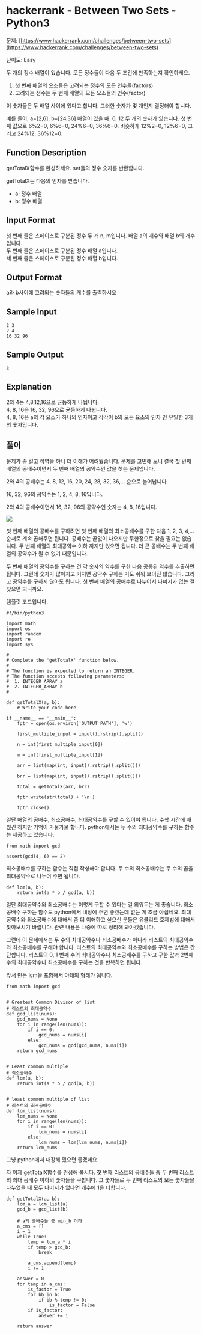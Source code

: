 # hackerrank - Between Two Sets - Python3

문제: [https://www.hackerrank.com/challenges/between-two-sets](https://www.hackerrank.com/challenges/between-two-sets)

난이도: Easy

두 개의 정수 배열이 있습니다. 모든 정수들이 다음 두 조건에 만족하는지 확인하세요.

1.  첫 번째 배열의 요소들은 고려되는 정수의 모든 인수들(factors)
2.  고려되는 정수는 두 번째 배열의 모든 요소들의 인수(factor)

이 숫자들은 두 배열 사이에 있다고 합니다. 그러한 숫자가 몇 개인지 결정해야 합니다.

예를 들어, a=\[2,6\], b=\[24,36\] 배열이 있을 때, 6, 12 두 개의 숫자가 있습니다. 첫 번째 값으로 6%2=0, 6%6=0, 24%6=0, 36%6=0. 비슷하게 12%2=0, 12%6=0, 그리고 24%12, 36%12=0.

## Function Description

getTotalX함수를 완성하세요. set들의 정수 숫자를 반환합니다.

getTotalX는 다음의 인자를 받습니다.

-   a: 정수 배열
-   b: 정수 배열

## Input Format

첫 번째 줄은 스페이스로 구분된 정수 두 개 n, m입니다. 배열 a의 개수와 배열 b의 개수입니다.  
두 번째 줄은 스페이스로 구분된 정수 배열 a입니다.  
세 번째 줄은 스페이스로 구분된 정수 배열 b입니다.

## Output Format

a와 b사이에 고려되는 숫자들의 개수를 출력하시오

## Sample Input

```
2 3
2 4
16 32 96
```

## Sample Output

```
3
```

## Explanation

2와 4는 4,8,12,16으로 균등하게 나뉩니다.  
4, 8, 16은 16, 32, 96으로 균등하게 나뉩니다.  
4, 8, 16은 a의 각 요소가 하나의 인자이고 각각이 b의 모든 요소의 인자 인 유일한 3개의 숫자입니다.

## 풀이

문제가 좀 길고 직역을 하니 더 이해가 어려웠습니다. 문제를 고민해 보니 결국 첫 번째 배열의 공배수이면서 두 번째 배열의 공약수인 값을 찾는 문제입니다.

2와 4의 공배수는 4, 8, 12, 16, 20, 24, 28, 32, 36,... 순으로 늘어납니다.

16, 32, 96의 공약수는 1, 2, 4, 8, 16입니다.

2와 4의 공배수이면서 16, 32, 96의 공약수인 숫자는 4, 8, 16입니다. 

![](14.between-two-sets.png)

첫 번째 배열의 공배수를 구하려면 첫 번째 배열의 최소공배수를 구한 다음 1, 2, 3, 4,... 순서로 계속 곱해주면 됩니다. 공배수는 끝없이 나오지만 무한정으로 찾을 필요는 없습니다. 두 번째 배열의 최대공약수 이하 까지만 있으면 됩니다. 더 큰 공배수는 두 번째 배열의 공약수가 될 수 없기 때문입니다.

두 번째 배열의 공약수를 구하는 건 각 숫자의 약수를 구한 다음 공통된 약수를 추출하면 됩니다. 그런데 숫자가 많아지고 커지면 공약수 구하는 거도 쉬워 보이진 않습니다. 그리고 공약수를 구하지 않아도 됩니다. 첫 번째 배열의 공배수로 나누어서 나머지가 없는 걸 찾으면 되니까요.

템플릿 코드입니다.

```
#!/bin/python3

import math
import os
import random
import re
import sys

#
# Complete the 'getTotalX' function below.
#
# The function is expected to return an INTEGER.
# The function accepts following parameters:
#  1. INTEGER_ARRAY a
#  2. INTEGER_ARRAY b
#

def getTotalX(a, b):
    # Write your code here

if __name__ == '__main__':
    fptr = open(os.environ['OUTPUT_PATH'], 'w')

    first_multiple_input = input().rstrip().split()

    n = int(first_multiple_input[0])

    m = int(first_multiple_input[1])

    arr = list(map(int, input().rstrip().split()))

    brr = list(map(int, input().rstrip().split()))

    total = getTotalX(arr, brr)

    fptr.write(str(total) + '\n')

    fptr.close()

```

일단 배열의 공배수, 최소공배수, 최대공약수를 구할 수 있어야 됩니다. 수학 시간에 배웠긴 하지만 기억이 가물가물 합니다. python에서는 두 수의 최대공약수를 구하는 함수는 제공하고 있습니다.

```
from math import gcd

assert(gcd(4, 6) == 2)
```

최소공배수를 구하는 함수는 직접 작성해야 합니다. 두 수의 최소공배수는 두 수의 곱을 최대공약수로 나누어 주면 됩니다.

```
def lcm(a, b):
    return int(a * b / gcd(a, b))
```

일단 최대공약수와 최소공배수는 이렇게 구할 수 있다는 걸 외워두는 게 좋습니다. 최소공배수 구하는 함수도 python에서 내장에 주면 좋겠는데 없는 게 조금 아쉽네요. 최대공약수와 최소공배수에 대해서 좀 더 이해하고 싶으신 분들은 유클리드 호제법에 대해서 찾아보시기 바랍니다. 관련 내용은 나중에 따로 정리해 봐야겠습니다.

그런데 이 문제에서는 두 수의 최대공약수나 최소공배수가 아니라 리스트의 최대공약수와 최소공배수를 구해야 합니다. 리스트의 최대공약수와 최소공배수를 구하는 방법은 간단합니다. 리스트의 0, 1 번째 수의 최대공약수나 최소공배수를 구하고 구한 값과 2번째 수의 최대공약수나 최소공배수를 구하는 것을 반복하면 됩니다.

앞서 만든 lcm을 포함해서 아래의 형태가 됩니다.

```
from math import gcd


# Greatest Common Divisor of list
# 리스트의 최대공약수
def gcd_list(nums):
    gcd_nums = None
    for i in range(len(nums)):
        if i == 0:
            gcd_nums = nums[i]
        else:
            gcd_nums = gcd(gcd_nums, nums[i])
    return gcd_nums


# Least common multiple
# 최소공배수
def lcm(a, b):
    return int(a * b / gcd(a, b))


# least common multiple of list
# 리스트의 최소공배수
def lcm_list(nums):
    lcm_nums = None
    for i in range(len(nums)):
        if i == 0:
            lcm_nums = nums[i]
        else:
            lcm_nums = lcm(lcm_nums, nums[i])
    return lcm_nums
```

그냥 python에서 내장해 줬으면 좋겠네요.

자 이제 getTotalX함수를 완성해 봅시다. 첫 번째 리스트의 공배수들 중 두 번째 리스트의 최대 공배수 이하의 숫자들을 구합니다. 그 숫자들로 두 번째 리스트의 모든 숫자들을 나누었을 때 모두 나머지가 없다면 개수에 1을 더합니다.

```
def getTotalX(a, b):
    lcm_a = lcm_list(a)
    gcd_b = gcd_list(b)

    # a의 공배수들 중 min_b 이하
    a_cms = []
    i = 1
    while True:
        temp = lcm_a * i
        if temp > gcd_b:
            break

        a_cms.append(temp)
        i += 1

    answer = 0
    for temp in a_cms:
        is_factor = True
        for bb in b:
            if bb % temp != 0:
                is_factor = False
        if is_factor:
            answer += 1

    return answer
```
